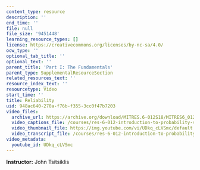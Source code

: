 ```yaml
---
content_type: resource
description: ''
end_time: ''
file: null
file_size: '9451448'
learning_resource_types: []
license: https://creativecommons.org/licenses/by-nc-sa/4.0/
ocw_type: ''
optional_tab_title: ''
optional_text: ''
parent_title: 'Part I: The Fundamentals'
parent_type: SupplementalResourceSection
related_resources_text: ''
resource_index_text: ''
resourcetype: Video
start_time: ''
title: Reliability
uid: 948ac640-270a-f76b-f355-3cc0f47b7203
video_files:
  archive_url: https://archive.org/download/MITRES.6-012S18/MITRES6_012S18_L03-09_300k.mp4
  video_captions_file: /courses/res-6-012-introduction-to-probability-spring-2018/b787bcf19a6456d585c54247c34bf4ed_UDkq_cLVSmc.vtt
  video_thumbnail_file: https://img.youtube.com/vi/UDkq_cLVSmc/default.jpg
  video_transcript_file: /courses/res-6-012-introduction-to-probability-spring-2018/308e3300148553b8fe4b082d805dc90f_UDkq_cLVSmc.pdf
video_metadata:
  youtube_id: UDkq_cLVSmc
---
```


**Instructor:** John Tsitsiklis


